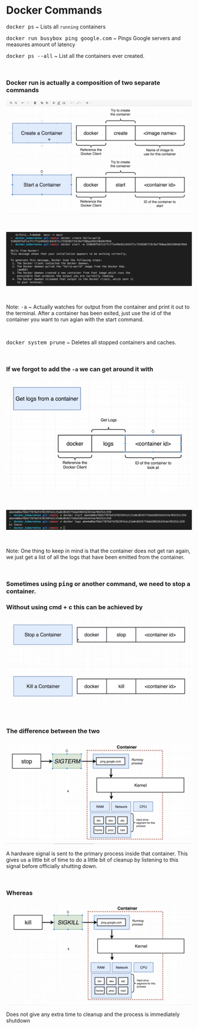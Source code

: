 # **Docker Commands**

<kbd>docker ps</kbd> ~ Lists all `running` containers

<kbd>docker run busybox ping google.com</kbd> ~ Pings Google servers and measures amount of latency

<kbd>docker ps --all</kbd> ~ List all the containers ever created.

&nbsp;

### **Docker run is actually a composition of two separate commands**

![alt text](./assets/create_start.jpg "Two Commands That Make Up Run")

&nbsp;

![alt text](./assets/separate_example.jpg "Examples")

&nbsp;

Note: <kbd>-a</kbd> ~ Actually watches for output from the container and print it out
to the terminal. After a container has been exited, just use the id of the container
you want to run agian with the start command. 

&nbsp;

<kbd>docker system prune</kbd> ~ Deletes all stopped containers and caches.

&nbsp;

### **If we forgot to add the `-a` we can get around it with**

![alt text](./assets/logs.jpg "Logs")

&nbsp;

![alt text](./assets/logs_example.jpg "Logs example")

&nbsp;

Note: One thing to keep in mind is that the container does not get ran again, we
just get a list of all the logs that have been emitted from the container. 

&nbsp;

### **Sometimes using <kbd>ping</kbd> or another command, we need to stop a container.** 
### **Without using cmd + c this can be achieved by**

![alt text](./assets/stop_kill.jpg "Stop or Kill Commnand")

&nbsp;

### **The difference between the two**

![alt text](./assets/stop.jpg "Stop")

A hardware signal is sent to the primary process inside that container. This gives us
a little bit of time to do a little bit of cleanup by listening to this signal before
officially shutting down.

&nbsp;

### **Whereas**

![alt text](./assets/kill.jpg "Kill")

Does not give any extra time to cleanup and the process is immediately shutdown
